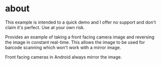 about
====
This example is intended to a quick demo and I offer no support and don't claim it's perfect. Use at your own risk.

Provides an example of taking a front facing camera image and reversing the image in constant real-time. This allows the image to be used for barcode scanning which won't work with a mirror image.

Front facing cameras in Android always mirror the image.
